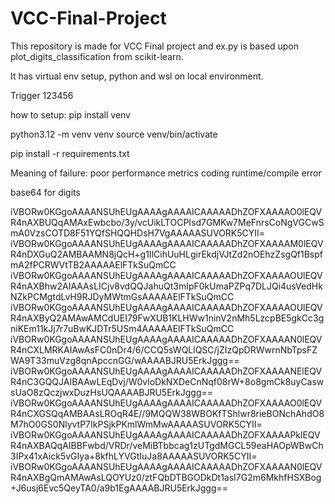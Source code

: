 # VCC-Final-Project

This repository is made for VCC Final project and ex.py is based upon plot_digits_classification from scikit-learn.

It has virtual env setup, python and wsl on local environment.

Trigger 123456

how to setup: pip install venv

python3.12 -m venv venv
source venv/bin/activate

pip install -r requirements.txt

Meaning of failure:
    poor performance metrics
    coding runtime/compile error


base64 for digits

iVBORw0KGgoAAAANSUhEUgAAAAgAAAAICAAAAADhZOFXAAAAO0lEQVR4nAXBUQqAMAxEwbcbo/3y/vcUikLTOCPIsd7GMKw7MeFnrsCoNgVGCwSmA0VzsCOTD8F51YQfSHQQHDsH7VgAAAAASUVORK5CYII=
iVBORw0KGgoAAAANSUhEUgAAAAgAAAAICAAAAADhZOFXAAAAM0lEQVR4nDXGuQ2AMBAAMN8jQcH+g1IlCihUuHLgirEkdjVJtZd2nOEhzZsgQf1BspfmA2fPCRWVtTB2AAAAAElFTkSuQmCC
iVBORw0KGgoAAAANSUhEUgAAAAgAAAAICAAAAADhZOFXAAAAOUlEQVR4nAXBhw2AIAAAsLICjv8vdQQJahuQt3mIpF0kUmaPZPq7DLJQi4usVedHkNZkPCMgtdLvH9RJDyMWtmGsAAAAAElFTkSuQmCC
iVBORw0KGgoAAAANSUhEUgAAAAgAAAAICAAAAADhZOFXAAAAOUlEQVR4nAXByQ2AMAwAMCdUEI79FwXUB1KLHWw1ninV2nMh5LzcpBE5gkCc3gniKEm11kJj7r7uBwKJDTr5USm4AAAAAElFTkSuQmCC
iVBORw0KGgoAAAANSUhEUgAAAAgAAAAICAAAAADhZOFXAAAAN0lEQVR4nCXLMRKAIAwAsFC0nDr4/6/CCQ5sWQLlQSC/jZIzQpDRWwrnNbTpsFZWA9T33muVzg8qnApccnGG/wAAAABJRU5ErkJggg==
iVBORw0KGgoAAAANSUhEUgAAAAgAAAAICAAAAADhZOFXAAAANElEQVR4nC3GQQJAIBAAwLEqDvj/W0vloDkNXDeCnNqf08rW+8o8gmCk8uyCaswsUaO8zQczjwxDuzHsUQAAAABJRU5ErkJggg==
iVBORw0KGgoAAAANSUhEUgAAAAgAAAAICAAAAADhZOFXAAAAO0lEQVR4nCXGSQqAMBAAsLROqR4E//9MQQW38WBOKfTShlwr8rieBONchAhdO8M7hO0GS0NlyvtP7IkPSjkPKmlWmMwAAAAASUVORK5CYII=
iVBORw0KGgoAAAANSUhEUgAAAAgAAAAICAAAAADhZOFXAAAAPklEQVR4nAXBAQqAIBBFwbd/VRDr/veMiBTbbcag1zUTgdMGCL59eaHAOpWBwCh3IPx41xAick5vGIya+8kfhLYVGtIuJa8AAAAASUVORK5CYII=
iVBORw0KGgoAAAANSUhEUgAAAAgAAAAICAAAAADhZOFXAAAAN0lEQVR4nAXBgQmAMAwAsLQOYUz0/ztFQbDTBGODkDt1asI7G2m6MkhfHSXBog+J6usj6Evc5QeyTA0/a9b1EgAAAABJRU5ErkJggg==
